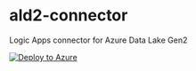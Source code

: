 # ald2-connector
Logic Apps connector for Azure Data Lake Gen2

[![Deploy to Azure](http://azuredeploy.net/deploybutton.png)](https://azuredeploy.net/)
